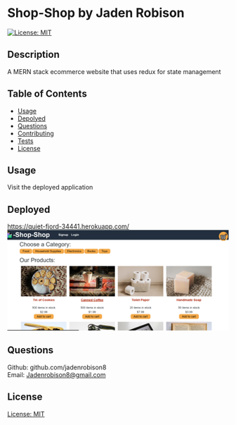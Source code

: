 # Shop-Shop by Jaden Robison

[![License: MIT](https://img.shields.io/badge/License-MIT-yellow.svg)](https://opensource.org/licenses/MIT)

## Description
A MERN stack ecommerce website that uses redux for state management

## Table of Contents
* [Usage](#usage)
* [Depolyed](#deployed)
* [Questions](#questions)
* [Contributing](#contributing)
* [Tests](#tests)
* [License](#license)

## Usage
Visit the deployed application

## Deployed
https://quiet-fjord-34441.herokuapp.com/
![screenshot](./shop.png)

## Questions
Github: github.com/jadenrobison8  
Email: Jadenrobison8@gmail.com


## License

[License: MIT](https://opensource.org/licenses/MIT)

